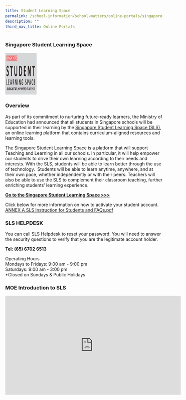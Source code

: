 ```yaml
---
title: Student Learning Space
permalink: /school-information/school-matters/online-portals/singapore-student-learning-space/
description: ""
third_nav_title: Online Portals
---
```




### Singapore Student Learning Space


<p><a href="https://vle.learning.moe.edu.sg/login">
<img src="/images/sls_big.jpeg" alt="W3Schools.com" width="100" height="132">
</a></p>

### Overview


As part of its commitment to nurturing future-ready learners, the Ministry of Education had announced that all students in Singapore schools will be supported in their learning by the [Singapore Student Learning Space (SLS)](https://vle.learning.moe.edu.sg/login), an online learning platform that contains curriculum-aligned resources and learning tools.  

  

The Singapore Student Learning Space is a platform that will support Teaching and Learning in all our schools. In particular, it will help empower our students to drive their own learning according to their needs and interests. With the SLS, students will be able to learn better through the use of technology.  Students will be able to learn anytime, anywhere, and at their own pace, whether independently or with their peers. Teachers will also be able to use the SLS to complement their classroom teaching, further enriching students’ learning experience.

[**Go to the Singapore Student Learning Space >>>**](https://vle.learning.moe.edu.sg/login)

Click below for more information on how to activate your student account.
[ANNEX A SLS Instruction for Students and FAQs.pdf](/files/ANNEX%20A%20SLS%20Instruction%20for%20Students%20and%20FAQs.pdf)

### SLS HELPDESK

You can call SLS Helpdesk to reset your password. You will need to answer the security questions to verify that you are the legitimate account holder.   

**Tel: (65) 6702 6513**

Operating Hours <br>
Mondays to Fridays: 9:00 am - 9:00 pm<br>
Saturdays: 9:00 am - 3:00 pm<br>
\*Closed on Sundays & Public Holidays

### MOE Introduction to SLS
<iframe width="560" height="315" src="https://www.youtube.com/embed/F0FTP2FveSg" title="YouTube video player" frameborder="0" allow="accelerometer; autoplay; clipboard-write; encrypted-media; gyroscope; picture-in-picture" allowfullscreen></iframe>

